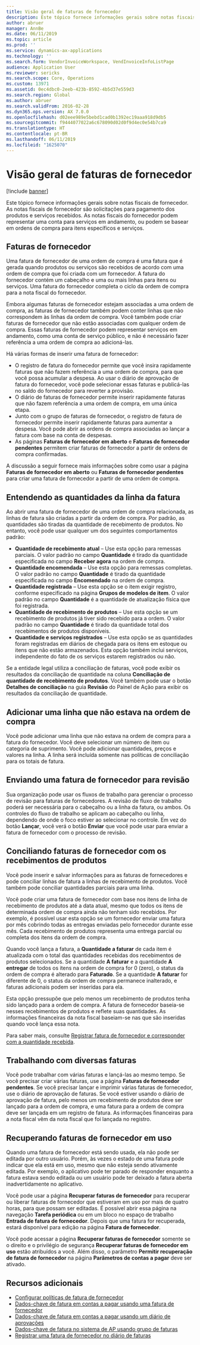 ```yaml
---
title: ​Visão geral de faturas de fornecedor​
description: Este tópico fornece informações gerais sobre notas fiscais de fornecedor. As notas fiscais de fornecedor são solicitações para pagamento dos produtos e serviços recebidos. As notas fiscais do fornecedor podem representar uma conta para serviços em andamento, ou podem se basear em ordens de compra para itens específicos e serviços.
author: abruer
manager: AnnBe
ms.date: 06/11/2019
ms.topic: article
ms.prod: ''
ms.service: dynamics-ax-applications
ms.technology: ''
ms.search.form: VendorInvoiceWorkspace, VendInvoiceInfoListPage
audience: Application User
ms.reviewer: sericks
ms.search.scope: Core, Operations
ms.custom: 13971
ms.assetid: 0ec4dbc0-2eeb-423b-8592-4b5d37e559d3
ms.search.region: Global
ms.author: abruer
ms.search.validFrom: 2016-02-28
ms.dyn365.ops.version: AX 7.0.0
ms.openlocfilehash: d02eee989e5bebd1cad0b1392ec19aaa918d9db5
ms.sourcegitcommit: f9444077022a6c678090d02d0f9d4ec0e54b7ca9
ms.translationtype: HT
ms.contentlocale: pt-BR
ms.lasthandoff: 06/11/2019
ms.locfileid: "1625070"
---
```

# <a name="vendor-invoices-overview"></a>​Visão geral de faturas de fornecedor​

[!include [banner](../includes/banner.md)]


Este tópico fornece informações gerais sobre notas fiscais de fornecedor. As notas fiscais de fornecedor são solicitações para pagamento dos produtos e serviços recebidos. As notas fiscais do fornecedor podem representar uma conta para serviços em andamento, ou podem se basear em ordens de compra para itens específicos e serviços.

## <a name="vendor-invoices"></a>Faturas de fornecedor

Uma fatura de fornecedor de uma ordem de compra é uma fatura que é gerada quando produtos ou serviços são recebidos de acordo com uma ordem de compra que foi criada com um fornecedor. A fatura do fornecedor contém um cabeçalho e uma ou mais linhas para itens ou serviços. Uma fatura do fornecedor completa o ciclo da ordem de compra para a nota fiscal do fornecedor.

Embora algumas faturas de fornecedor estejam associadas a uma ordem de compra, as faturas de fornecedor também podem conter linhas que não correspondem às linhas da ordem de compra. Você também pode criar faturas de fornecedor que não estão associadas com qualquer ordem de compra. Essas faturas de fornecedor podem representar serviços em andamento, como uma conta de serviço público, e não é necessário fazer referência a uma ordem de compra ao adicioná-las.

Há várias formas de inserir uma fatura de fornecedor:

- O registro de fatura do fornecedor permite que você insira rapidamente faturas que não fazem referência a uma ordem de compra, para que você possa acumular a despesa. Ao usar o diário de aprovação de fatura do fornecedor, você pode selecionar essas faturas e publicá-las no saldo do fornecedor para reverter a provisão.
- O diário de faturas de fornecedor permite inserir rapidamente faturas que não fazem referência a uma ordem de compra, em uma única etapa.
- Junto com o grupo de faturas de fornecedor, o registro de fatura de fornecedor permite inserir rapidamente faturas para aumentar a despesa. Você pode abrir as ordens de compra associadas ao lançar a fatura com base na conta de despesas.
- As páginas **Faturas de fornecedor em aberto** e **Faturas de fornecedor pendentes** permitem criar faturas de fornecedor a partir de ordens de compra confirmadas.

A discussão a seguir fornece mais informações sobre como usar a página **Faturas de fornecedor em aberto** ou **Faturas de fornecedor pendentes** para criar uma fatura de fornecedor a partir de uma ordem de compra.

## <a name="understanding-invoice-line-quantities"></a>Entendendo as quantidades da linha da fatura

Ao abrir uma fatura de fornecedor de uma ordem de compra relacionada, as linhas de fatura são criadas a partir da ordem de compra. Por padrão, as quantidades são tiradas da quantidade de recebimento de produtos. No entanto, você pode usar qualquer um dos seguintes comportamentos padrão:

- **Quantidade de recebimento atual** – Use esta opção para remessas parciais. O valor padrão no campo **Quantidade** é tirado da quantidade especificada no campo **Receber agora** na ordem de compra.
- **Quantidade encomendada** – Use esta opção para remessas completas. O valor padrão no campo **Quantidade** é tirado da quantidade especificada no campo **Encomendado** na ordem de compra.
- **Quantidade registrada** – Use esta opção se o item exigir registro, conforme especificado na página **Grupos de modelos de item**. O valor padrão no campo **Quantidade** é a quantidade de atualização física que foi registrada.
- **Quantidade de recebimento de produtos** – Use esta opção se um recebimento de produtos já tiver sido recebido para a ordem. O valor padrão no campo **Quantidade** é tirado da quantidade total dos recebimentos de produtos disponíveis.
- **Quantidade e serviços registrados** – Use esta opção se as quantidades foram registradas em diários de chegada para os itens em estoque ou itens que não estão armazenados. Esta opção também inclui serviços, independente do fato de os serviços estarem registrados ou não.

Se a entidade legal utiliza a conciliação de faturas, você pode exibir os resultados da conciliação de quantidade na coluna **Conciliação de quantidade de recebimento de produtos**. Você também pode usar o botão **Detalhes de conciliação** na guia **Revisão** do Painel de Ação para exibir os resultados da conciliação de quantidade.

## <a name="adding-a-line-that-wasnt-on-the-purchase-order"></a>Adicionar uma linha que não estava na ordem de compra

Você pode adicionar uma linha que não estava na ordem de compra para a fatura do fornecedor. Você deve selecionar um número de item ou categoria de suprimento. Você pode adicionar quantidades, preços e valores na linha. A linha será incluída somente nas políticas de conciliação para os totais de fatura.

## <a name="submitting-a-vendor-invoice-for-review"></a>Enviando uma fatura de fornecedor para revisão

Sua organização pode usar os fluxos de trabalho para gerenciar o processo de revisão para faturas de fornecedores. A revisão de fluxo de trabalho poderá ser necessária para o cabeçalho ou a linha da fatura, ou ambos. Os controles do fluxo de trabalho se aplicam ao cabeçalho ou linha, dependendo de onde o foco estiver ao selecionar no controle. Em vez do botão **Lançar**, você verá o botão **Enviar** que você pode usar para enviar a fatura de fornecedor com o processo de revisão.

## <a name="matching-vendor-invoices-to-product-receipts"></a>Conciliando faturas de fornecedor com os recebimentos de produtos

Você pode inserir e salvar informações para as faturas de fornecedores e pode conciliar linhas de fatura a linhas de recebimento de produtos. Você também pode conciliar quantidades parciais para uma linha.

Você pode criar uma fatura de fornecedor com base nos itens de linha de recebimento de produtos até a data atual, mesmo que todos os itens de determinada ordem de compra ainda não tenham sido recebidos. Por exemplo, é possível usar esta opção se um fornecedor enviar uma fatura por mês cobrindo todas as entregas enviadas pelo fornecedor durante esse mês. Cada recebimento de produtos representa uma entrega parcial ou completa dos itens da ordem de compra.

Quando você lança a fatura, a **Quantidade a faturar** de cada item é atualizada com o total das quantidades recebidas dos recebimentos de produtos selecionados. Se a quantidade **A faturar** e a quantidade **A entregar** de todos os itens na ordem de compra for 0 (zero), o status da ordem de compra é alterado para **Faturado**. Se a quantidade **A faturar** for diferente de 0, o status da ordem de compra permanece inalterado, e faturas adicionais podem ser inseridas para ela.

Esta opção pressupõe que pelo menos um recebimento de produtos tenha sido lançado para a ordem de compra. A fatura de fornecedor baseia-se nesses recebimentos de produtos e reflete suas quantidades. As informações financeiras da nota fiscal baseiam-se nas que são inseridas quando você lança essa nota.

Para saber mais, consulte [Registrar fatura de fornecedor e corresponder com a quantidade recebida](../accounts-receivable/tasks/record-vendor-invoice-match-against-received-quantity.md).

## <a name="working-with-multiple-invoices"></a>Trabalhando com diversas faturas

Você pode trabalhar com várias faturas e lançá-las ao mesmo tempo. Se você precisar criar várias faturas, use a página **Faturas de fornecedor pendentes**. Se você precisar lançar e imprimir várias faturas de fornecedor, use o diário de aprovação de faturas. Se você estiver usando o diário de aprovação de fatura, pelo menos um recebimento de produtos deve ser lançado para a ordem de compra, e uma fatura para a ordem de compra deve ser lançada em um registro de fatura. As informações financeiras para a nota fiscal vêm da nota fiscal que foi lançada no registro.

## <a name="recovering-vendor-invoices-that-are-being-used"></a>Recuperando faturas de fornecedor em uso

Quando uma fatura de fornecedor está sendo usada, ela não pode ser editada por outro usuário. Porém, às vezes o estado de uma fatura pode indicar que ela está em uso, mesmo que não esteja sendo ativamente editada. Por exemplo, o aplicativo pode ter parado de responder enquanto a fatura estava sendo editada ou um usuário pode ter deixado a fatura aberta inadvertidamente no aplicativo.

Você pode usar a página **Recuperar faturas de fornecedor** para recuperar ou liberar faturas de fornecedor que estiveram em uso por mais de quatro horas, para que possam ser editadas. É possível abrir essa página na navegação **Tarefa periódica** ou em um bloco no espaço de trabalho **Entrada de fatura de fornecedor**. Depois que uma fatura for recuperada, estará disponível para edição na página **Fatura de fornecedor**.

Você pode acessar a página **Recuperar faturas de fornecedor** somente se o direito e o privilégio de segurança **Recuperar faturas de fornecedor em uso** estão atribuídos a você. Além disso, o parâmetro **Permitir recuperação de fatura de fornecedor** na página **Parâmetros de contas a pagar** deve ser ativado.


## <a name="additional-resources"></a>Recursos adicionais

- [Configurar políticas de fatura de fornecedor](../accounts-receivable/tasks/set-up-vendor-invoice-policies.md)
- [Dados-chave de fatura em contas a pagar usando uma fatura de fornecedor](tasks/key-invoice-data-ap-system-vendor-invoice.md)
- [Dados-chave de fatura em contas a pagar usando um diário de aprovações](tasks/key-invoice-data-into-ap-system-approval-journal.md)
- [Dados-chave de fatura no sistema de AP usando grupo de faturas](tasks/key-invoice-data-into-ap-system-invoice-pool.md)
- [Registrar uma fatura de fornecedor no diário de faturas](tasks/record-vendor-invoice-invoice-journal.md)
